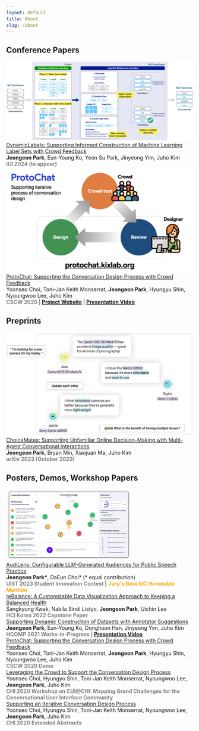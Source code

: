 ```yaml
---
layout: default
title: About
slug: /about
---
```


<h2>Conference Papers</h2>
<div class="pub-container">
    <div class="pub-teaser-image">
            <img src="./assets/img/dynamiclabels-teaser.jpg"/>
    </div>
    <div class="pub-contents">
        <a id="focus" class="pub-title" href="">DynamicLabels: Supporting Informed Construction of Machine Learning Label Sets with Crowd Feedback</a> <br/>
        <b class="pub-me">Jeongeon Park</b>, Eun-Young Ko, Yeon Su Park, Jinyeong Yim, Juho Kim <br>
        <b style="color:grey;margin:5px 0 0;"> IUI 2024 (to appear)  </b>
    </div>
</div>

<div class="pub-container">
    <div class="pub-teaser-image">
            <img src="./assets/img/protochat-teaser.jpeg"/>
    </div>
    <div class="pub-contents">
        <a id="focus" class="pub-title" href="https://dl.acm.org/doi/10.1145/3432924">ProtoChat: Supporting the Conversation Design Process with Crowd Feedback</a> <br/>
        Yoonseo Choi, Toni-Jan Keith Monserrat, <b class="pub-me">Jeongeon Park</b>, Hyungyu Shin, Nyoungwoo Lee, Juho Kim <br>
        <b style="color:grey;margin:5px 0 0;"> CSCW 2020 | <a id="special" href="http://protochat.kixlab.org/">Project Website</a> | <a id="special" href="https://www.youtube.com/watch?v=oIBt3EkH-eE">Presentation Video</a> </b>
    </div>
</div>


<h2>Preprints</h2>
<div class="pub-container">
    <div class="pub-teaser-image">
    <img src="./assets/img/choicemates-teaser.jpg" />
    </div>
    <div class="pub-contents">
        <a id="focus" class="pub-title" href="https://arxiv.org/abs/2310.01331">ChoiceMates: Supporting Unfamiliar Online Decision-Making with Multi-Agent Conversational Interactions</a> <br/>
        <b class="pub-me">Jeongeon Park</b>, Bryan Min, Xiaojuan Ma, Juho Kim <br>
        <b style="color:grey;margin:5px 0 0;">  arXiv 2023 (October 2023) </b>
    </div>
</div>

<h2>Posters, Demos, Workshop Papers</h2>
<div class="pub-container">
    <div class="pub-teaser-image">
    <img src="./assets/img/audilens-teaser.jpg" />
    </div>
    <div class="pub-contents">
        <a id="focus" class="pub-title" href="https://dl.acm.org/doi/10.1145/3586182.3625114">AudiLens: Configurable LLM-Generated Audiences for Public Speech Practice</a> <br/>
        <b class="pub-me">Jeongeon Park*</b>, DaEun Choi* (* equal contribution) <br>
        <b style="color:grey;margin:5px 0 0;">UIST 2023 Student Innovation Contest |</b> <b style="color:orange;margin:5px 0 0;">Jury's Best SIC Honorable Mention </b>
    </div>
</div>

<div class="pub-container">
    <div class="pub-contents">
        <a id="focus" class="pub-title" href="/assets/pdf/hcikorea2022-rebalance-capstone.pdf">reBalance: A Customizable Data Visualization Approach to Keeping a Balanced Health</a> <br/>
        Sangkyung Kwak, Nabila Sindi Listyo, <b class="pub-me">Jeongeon Park</b>, Uichin Lee <br>
        <b style="color:grey;margin:5px 0 0;"> HCI Korea 2022 Capstone Paper </b>
    </div>
</div>

<div class="pub-container">
    <div class="pub-contents">
        <a id="focus" class="pub-title" href="https://www.humancomputation.com/assets/wips_demos/HCOMP_2021_paper_97.pdf">Supporting Dynamic Construction of Datasets with Annotator Suggestions</a> <br/>
        <b class="pub-me">Jeongeon Park</b>,  Eun-Young Ko, Donghoon Han, Jinyeong Yim, Juho Kim <br>
        <b style="color:grey;margin:5px 0 0;"> HCOMP 2021 Works-in-Progress | <a id="special" href="https://slideslive.com/38969666">Presentation Video</a> </b>
    </div>
</div>

<div class="pub-container">
    <div class="pub-contents">
        <a id="focus" class="pub-title" href="https://dl.acm.org/doi/10.1145/3406865.3418568">ProtoChat: Supporting the Conversation Design Process with Crowd Feedback</a> <br/>
        Yoonseo Choi, Toni-Jan Keith Monserrat, <b class="pub-me">Jeongeon Park</b>, Hyungyu Shin, Nyoungwoo Lee, Juho Kim <br>
        <b style="color:grey;margin:5px 0 0;"> CSCW 2020 Demo </b>
    </div>
</div>

<div class="pub-container">
    <div class="pub-contents">
        <a id="focus" class="pub-title" href="https://dl.acm.org/doi/10.1145/3405755.3406155">Leveraging the Crowd to Support the Conversation Design Process</a> <br/>
        Yoonseo Choi, Hyungyu Shin, Toni-Jan Keith Monserrat, Nyoungwoo Lee, <b class="pub-me">Jeongeon Park</b>, Juho Kim <br>
        <b style="color:grey;margin:5px 0 0;"> CHI 2020 Workshop on CUI@CHI: Mapping Grand Challenges for the Conversational User Interface Community </b>
    </div>
</div>

<div class="pub-container">
    <div class="pub-contents">
        <a id="focus" class="pub-title" href="https://arxiv.org/abs/2310.01331">Supporting an Iterative Conversation Design Process</a> <br/>
        Yoonseo Choi, Hyungyu Shin, Toni-Jan Keith Monserrat, Nyoungwoo Lee, <b class="pub-me">Jeongeon Park</b>, Juho Kim <br>
        <b style="color:grey;margin:5px 0 0;"> CHI 2020 Extended Abstracts </b>
    </div>
</div>
